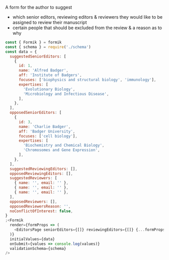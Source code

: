 A form for the author to suggest

- which senior editors, reviewing editors & reviewers they would like to be assigned to review their manuscript
- certain people that should be excluded from the review & a reason as to why

```js
const { Formik } = formik
const { schema } = require('./schema')
const data = {
  suggestedSeniorEditors: [
    {
      id: 1,
      name: 'Alfred Badger',
      aff: 'Institute of Badgers',
      focuses: ['biophysics and structural biology', 'immunology'],
      expertises: [
        'Evolutionary Biology',
        'Microbiology and Infectious Disease',
      ],
    },
  ],
  opposedSeniorEditors: [
    {
      id: 3,
      name: 'Charlie Badger',
      aff: 'Badger University',
      focuses: ['cell biology'],
      expertises: [
        'Biochemistry and Chemical Biology',
        'Chromosomes and Gene Expression',
      ],
    },
  ],
  suggestedReviewingEditors: [],
  opposedReviewingEditors: [],
  suggestedReviewers: [
    { name: '', email: '' },
    { name: '', email: '' },
    { name: '', email: '' },
  ],
  opposedReviewers: [],
  opposedReviewersReason: '',
  noConflictOfInterest: false,
}
;<Formik
  render={formProps => (
    <EditorsPage seniorEditors={[]} reviewingEditors={[]} {...formProps} />
  )}
  initialValues={data}
  onSubmit={values => console.log(values)}
  validationSchema={schema}
/>
```
